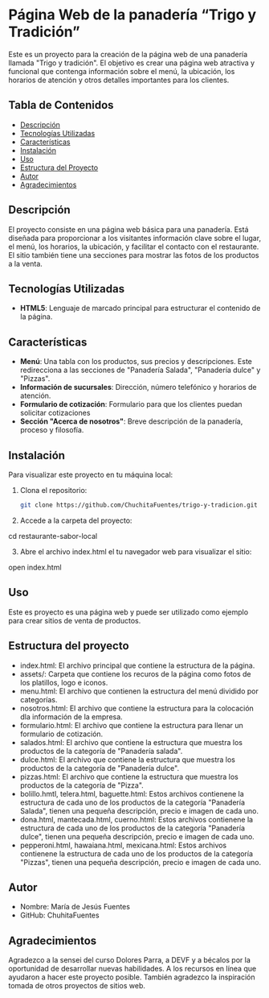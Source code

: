# Página Web de la panadería “Trigo y Tradición”

Este es un proyecto para la creación de la página web de una panadería llamada "Trigo y tradición". El objetivo es crear una página web atractiva y funcional que contenga información sobre el menú, la ubicación, los horarios de atención y otros detalles importantes para los clientes.

## Tabla de Contenidos
- [Descripción](#descripción)
- [Tecnologías Utilizadas](#tecnologías-utilizadas)
- [Características](#características)
- [Instalación](#instalación)
- [Uso](#uso)
- [Estructura del Proyecto](#estructura-del-proyecto)
- [Autor](#autor)
- [Agradecimientos](#agradecimientos)

## Descripción

El proyecto consiste en una página web básica para una panadería. Está diseñada para proporcionar a los visitantes información clave sobre el lugar, el menú, los horarios, la ubicación, y facilitar el contacto con el restaurante. El sitio también tiene una secciones para mostrar las fotos de los productos a la venta.

## Tecnologías Utilizadas

- **HTML5**: Lenguaje de marcado principal para estructurar el contenido de la página.

## Características

- **Menú**: Una tabla con los productos, sus precios y descripciones. Este redirecciona a las secciones de "Panadería Salada", "Panadería dulce" y "Pizzas".
- **Información de sucursales**: Dirección, número telefónico y horarios de atención.
- **Formulario de cotización**: Formulario para que los clientes puedan solicitar cotizaciones
- **Sección "Acerca de nosotros"**: Breve descripción de la panadería, proceso y filosofía.

## Instalación

Para visualizar este proyecto en tu máquina local:

1. Clona el repositorio:

   ```bash
   git clone https://github.com/ChuchitaFuentes/trigo-y-tradicion.git

2. Accede a la carpeta del proyecto:

cd restaurante-sabor-local


3. Abre el archivo index.html el tu navegador web para visualizar el sitio:

open index.html

## Uso
Este es proyecto es una página web y puede ser utilizado como ejemplo para crear sitios de venta de productos. 

## Estructura del proyecto
- index.html: El archivo principal que contiene la estructura de la página.
- assets/: Carpeta que contiene los recuros de la página como fotos de los platillos, logo e iconos.
- menu.html: El archivo que contienen la estructura del menú dividido por categorías.
- nosotros.html: El archivo que contiene la estructura para la colocación dla información de la empresa.
- formulario.html: El archivo que contiene la estructura para llenar un formulario de cotización.
- salados.html: El archivo que contiene la estructura que muestra los productos de la categoría de "Panadería salada".
- dulce.html: El archivo que contiene la estructura que muestra los productos de la categoría de "Panadería dulce".
- pizzas.html: El archivo que contiene la estructura que muestra los productos de la categoría de "Pizza".
- bolillo.hmtl, telera.html, baguette.html: Estos archivos contienene la estructura de cada uno de los productos de la categoría "Panadería Salada", tienen una pequeña descripción, precio e imagen de cada uno.
 - dona.html, mantecada.html, cuerno.html: Estos archivos contienene la estructura de cada uno de los productos de la categoría "Panadería dulce", tienen una pequeña descripción, precio e imagen de cada uno.
 - pepperoni.html, hawaiana.html, mexicana.html: Estos archivos contienene la estructura de cada uno de los productos de la categoría "Pizzas", tienen una pequeña descripción, precio e imagen de cada uno.

## Autor 

- Nombre: María de Jesús Fuentes
- GitHub: ChuhitaFuentes

## Agradecimientos

Agradezco a la sensei del curso Dolores Parra, a DEVF y a bécalos por la oportunidad de desarrollar nuevas habilidades.
A los recursos en línea que ayudaron a hacer este proyecto posible. 
También agradezco la inspiración tomada de otros proyectos de sitios web.